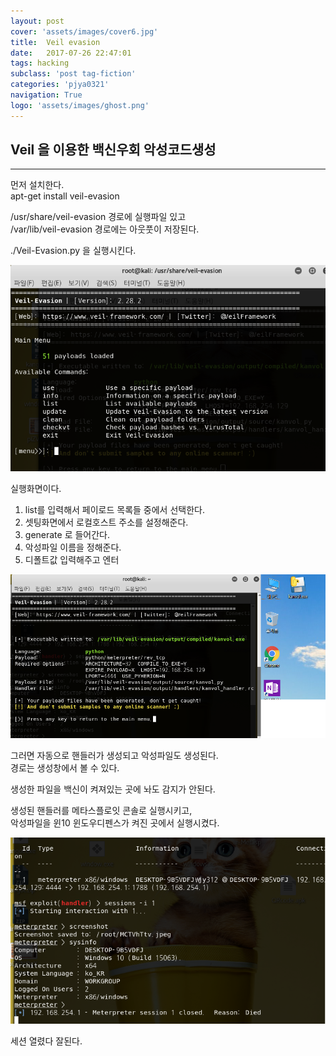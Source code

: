 ```yaml
---
layout: post
cover: 'assets/images/cover6.jpg'
title:  Veil evasion
date:   2017-07-26 22:47:01
tags: hacking
subclass: 'post tag-fiction'
categories: 'pjya0321'
navigation: True
logo: 'assets/images/ghost.png'
---
```



## Veil 을 이용한 백신우회 악성코드생성
-----
먼저 설치한다.  
apt-get install veil-evasion  


/usr/share/veil-evasion 경로에 실행파일 있고  
/var/lib/veil-evasion 경로에는 아웃풋이 저장된다.  

./Veil-Evasion.py 을 실행시킨다.  

![1](assets/postimage/Veil1.png)

실행화면이다.  
1. list를 입력해서 페이로드 목록들 중에서 선택한다.  
2. 셋팅화면에서 로컬호스트 주소를 설정해준다.  
3. generate 로 들어간다.  
4. 악성파일 이름을 정해준다.  
5. 디폴트값 입력해주고 엔터  

![2](assets/postimage/Veil2.png)

그러면 자동으로 핸들러가 생성되고 악성파일도 생성된다.  
경로는 생성창에서 볼 수 있다.  

생성한 파일을 백신이 켜져있는 곳에 놔도 감지가 안된다.  

생성된 핸들러를 메타스플로잇 콘솔로 실행시키고,  
악성파일을 윈10 윈도우디펜스가 켜진 곳에서 실행시켰다.  

![3](assets/postimage/Veil3.png)  

세션 열렸다 잘된다.